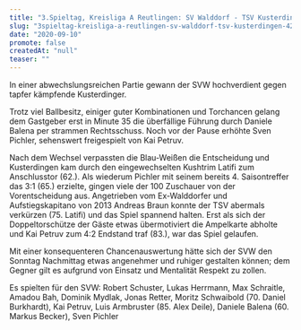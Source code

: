 ```yaml
---
title: "3.Spieltag, Kreisliga A Reutlingen: SV Walddorf - TSV Kusterdingen 4:2"
slug: "3spieltag-kreisliga-a-reutlingen-sv-walddorf-tsv-kusterdingen-42"
date: "2020-09-10"
promote: false
createdAt: "null"
teaser: ""
---
```

In einer abwechslungsreichen Partie gewann der SVW hochverdient gegen tapfer kämpfende Kusterdinger.


Trotz viel Ballbesitz, einiger guter Kombinationen und Torchancen gelang dem Gastgeber erst in Minute 35 die überfällige Führung durch Daniele Balena per strammen Rechtsschuss. Noch vor der Pause erhöhte Sven Pichler, sehenswert freigespielt von Kai Petruv.


Nach dem Wechsel verpassten die Blau-Weißen die Entscheidung und Kusterdingen kam durch den eingewechselten Kushtrim Latifi zum Anschlusstor (62.). Als wiederum Pichler mit seinem bereits 4. Saisontreffer das 3:1 (65.) erzielte, gingen viele der 100 Zuschauer von der Vorentscheidung aus. Angetrieben vom Ex-Walddorfer und Aufstiegskapitano von 2013 Andreas Braun konnte der TSV abermals verkürzen (75. Latifi) und das Spiel spannend halten. Erst als sich der Doppeltorschütze der Gäste etwas übermotiviert die Ampelkarte abholte und Kai Petruv zum 4:2 Endstand traf (83.), war das Spiel gelaufen.


Mit einer konsequenteren Chancenauswertung hätte sich der SVW den Sonntag Nachmittag etwas angenehmer und ruhiger gestalten können; dem Gegner gilt es aufgrund von Einsatz und Mentalität Respekt zu zollen.


Es spielten für den SVW: Robert Schuster, Lukas Herrmann, Max Schraitle, Amadou Bah, Dominik Mydlak, Jonas Retter, Moritz Schwaibold (70. Daniel Burkhardt), Kai Petruv, Luis Armbruster (85. Alex Deile), Daniele Balena (60. Markus Becker), Sven Pichler
